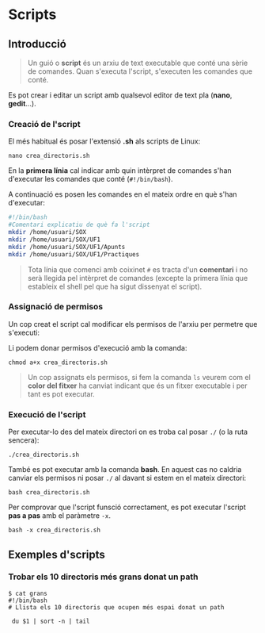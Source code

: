 # Scripts

## Introducció

> Un guió o **script** és un arxiu de text executable que conté una sèrie de comandes. Quan s'executa l'script, s'executen les comandes que conté.

Es pot crear i editar un script amb qualsevol editor de text pla (**nano**, **gedit**...).

### Creació de l'script

El més habitual és posar l'extensió **.sh** als scripts de Linux:

`nano crea_directoris.sh`

En la **primera línia** cal indicar amb quin intèrpret de comandes s'han d'executar les comandes que conté (`#!/bin/bash`).

A continuació es posen les comandes en el mateix ordre en què s'han d'executar:

```bash
#!/bin/bash
#Comentari explicatiu de què fa l'script
mkdir /home/usuari/SOX
mkdir /home/usuari/SOX/UF1
mkdir /home/usuari/SOX/UF1/Apunts
mkdir /home/usuari/SOX/UF1/Practiques
```

> Tota línia que comenci amb coixinet `#`  es tracta d'un **comentari** i no serà llegida pel intèrpret de comandes (excepte la primera línia que estableix el shell pel que ha sigut dissenyat el script).

### Assignació de permisos

Un cop creat el script cal modificar els permisos de l'arxiu per permetre que s'executi:

Li podem donar permisos d'execució amb la comanda:

```bash+theme:dark
chmod a+x crea_directoris.sh
```

> Un cop assignats els permisos, si fem la comanda `ls` veurem com el **color del fitxer** ha canviat indicant que és un fitxer executable i per tant es pot executar.

### Execució de l'script

Per executar-lo des del mateix directori on es troba cal posar `./` (o la ruta sencera):

```bash+theme:dark
./crea_directoris.sh
```

També es pot executar amb la comanda **bash**.
En aquest cas no caldria canviar els permisos ni posar `./` al davant si estem en el mateix directori:

```bash+theme:dark
bash crea_directoris.sh
```

Per comprovar que l'script funsció correctament, es pot executar l'script **pas a pas** amb el paràmetre `-x`.

```bash+theme:dark
bash -x crea_directoris.sh
```

## Exemples d'scripts

### Trobar els 10 directoris més grans donat un path

```bash+theme:dark
$ cat grans
#!/bin/bash
# Llista els 10 directoris que ocupen més espai donat un path

 du $1 | sort -n | tail
 ``` 
 

